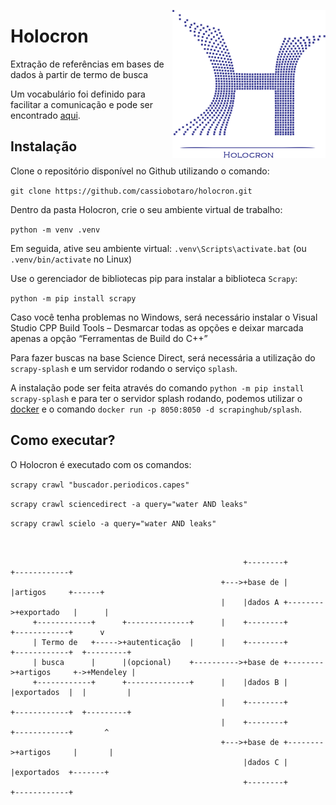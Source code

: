 
<p align="center">
  <img style="float: right;" src="assets/holocron.png" alt="Holocron logo"/>
</p>

# Holocron

Extração de referências em bases de dados à partir de termo de busca

Um vocabulário foi definido para facilitar a comunicação e pode ser encontrado [aqui](vocabulario.md).

## Instalação

Clone o repositório disponível no Github utilizando o comando:

`git clone https://github.com/cassiobotaro/holocron.git`

Dentro da pasta Holocron, crie o seu ambiente virtual de trabalho:

`python -m venv .venv`

Em seguida, ative seu ambiente virtual:
`.venv\Scripts\activate.bat` (ou `.venv/bin/activate` no Linux)

Use o gerenciador de bibliotecas pip para instalar a biblioteca `Scrapy`:

`python -m pip install scrapy`

Caso você tenha problemas no Windows, será necessário instalar o Visual Studio CPP Build Tools – Desmarcar todas as opções e deixar marcada apenas a opção “Ferramentas de Build do C++”

Para fazer buscas na base Science Direct, será necessária a utilização do `scrapy-splash` e um servidor rodando o serviço `splash`.

A instalação pode ser feita através do comando `python -m pip install scrapy-splash` e para ter o servidor splash rodando, podemos utilizar o [docker](https://docs.docker.com/get-docker/) e o comando `docker run -p 8050:8050 -d scrapinghub/splash`.

## Como executar?

O Holocron é executado com os comandos:

 `scrapy crawl "buscador.periodicos.capes"`

 `scrapy crawl sciencedirect -a query="water AND leaks"`

 `scrapy crawl scielo -a query="water AND leaks"`

```


                                                    +--------+         +------------+
                                               +--->+base de |         |artigos     +------+
                                               |    |dados A +-------->+exportado   |      |
     +------------+      +--------------+      |    +--------+         +------------+      v
     | Termo de   +----->+autenticação  |      |    +--------+         +------------+  +---------+
     | busca      |      |(opcional)    +---------->+base de +-------->+artigos     +->+Mendeley |
     +------------+      +--------------+      |    |dados B |         |exportados  |  |         |
                                               |    +--------+         +------------+  +---------+
                                               |    +--------+         +------------+       ^
                                               +--->+base de +-------->+artigos     |       |
                                                    |dados C |         |exportados  +-------+
                                                    +--------+         +------------+




```
